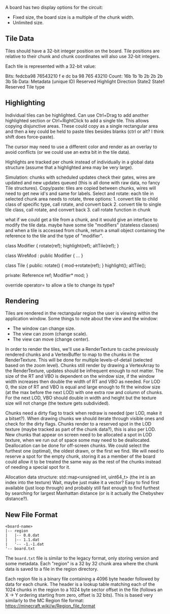 A board has two display options for the circuit:
* Fixed size, the board size is a multiple of the chunk width.
* Unlimited size.

## Tile Data ##

Tiles should have a 32-bit integer position on the board. Tile positions are relative to their chunk and chunk coordinates will also use 32-bit integers.

Each tile is represented with a 32-bit value:

Bits:   fedcba98 76543210       f           e            dc           ba        98        765         43210
Count:  16b                     1b          1b           2b           2b        2b        3b          5b
Data:   Metadata (unique ID)    Reserved    Highlight    Direction    State2    State1    Reserved    Tile type

## Highlighting ##

Individual tiles can be highlighted. Can use Ctrl+Drag to add another highlighted section or Ctrl+RightClick to add a single tile.
This allows copying disjunctive areas. These could copy as a single rectangular area and then a key could be held to paste tiles besides blanks (ctrl or alt? I think shift does force-paste).

The cursor may need to use a different color and render as an overlay to avoid conflicts (or we could use an extra bit in the tile data).

Highlights are tracked per chunk instead of individually in a global data structure (assume that a highlighted area may be very large).



Simulation: chunks with scheduled updates check their gates, wires are updated and new updates queued (this is all done with raw data, no fancy Tile structures).
Copy/paste: tiles are copied between chunks, wires will need to get new id's and same for labels.
Select and rotate: each tile in selected chunk area needs to rotate, three options:
    1. convert tile to child class of specific type, call rotate, and convert back
    2. convert tile to single tile class, call rotate, and convert back
    3. call rotate function in chunk

what if we could get a tile from a chunk, and it would give an interface to modify the tile data.
maybe have some tile "modifiers" (stateless classes) and when a tile is accessed from chunk, return a small object containing the reference to the tile and the type of "modifier".

class Modifier {
    rotate(ref);
    highlight(ref);
    altTile(ref);
}

class WireMod : public Modifier {
    ...
}

class Tile {
public:
    rotate() {
        mod->rotate(ref);
    }
    highlight();
    altTile();

private:
    Reference ref;
    Modifier* mod;
}

override operator= to allow a tile to change its type?

## Rendering ##

Tiles are rendered in the rectangular region the user is viewing within the application window.
Some things to note about the view and the window:

* The window can change size.
* The view can zoom (change scale).
* The view can move (change center).

In order to render the tiles, we'll use a RenderTexture to cache previously rendered chunks and a VertexBuffer to map to the chunks in the RenderTexture.
This will be done for multiple levels-of-detail (selected based on the zoom level).
Chunks still render by drawing a VertexArray to the RenderTexture, updates should be infrequent enough to not matter.
The size of the RT and VBO is dependent on the window size, if the window width increases then double the width of RT and VBO as needed.
For LOD 0, the size of RT and VBO is equal and large enough to fit the window size (at the max before the next LOD) with one extra row and column of chunks.
For the next LOD, VBO should double in width and height but the texture size will not change (the texture gets subdivided).

Chunks need a dirty flag to track when redraw is needed (per LOD, make it a bitset?).
When drawing chunks we should iterate through visible ones and check for the dirty flags.
Chunks render to a reserved spot in the LOD texture (maybe tracked as part of the chunk data?), this is also per LOD.
New chunks that appear on screen need to be allocated a spot in LOD texture, when we run out of space some may need to be deallocated.
Deallocation can be done for off-screen chunks. We could select the furthest one (optimal), the oldest drawn, or the first we find.
We will need to reserve a spot for the empty chunk, storing it as a member of the board could allow it to be treated the same way as the rest of the chunks instead of needing a special spot for it.

Allocation data structure: std::map<unsigned int, uint64_t> (the int is an index into the texture)
Wait, maybe just make it a vector?
Easy to find first available (just loop through) and probably still fast enough to find furthest by searching for largest Manhattan distance (or is it actually the Chebyshev distance?).

## New File Format ##

```
<board-name>
|-- region
|   |-- 0.0.dat
|   |-- 1.1.dat
|   '-- -1.-1.dat
'-- board.txt
```

The `board.txt` file is similar to the legacy format, only storing version and some metadata. Each "region" is a 32 by 32 chunk area where the chunk data is saved to a file in the region directory.

Each region file is a binary file containing a 4096 byte header followed by data for each chunk. The header is a lookup table matching each of the 1024 chunks in the region to a 1024 byte sector offset in the file (follows an X -> Y ordering starting from zero, offset is 32 bits). This is based very similarly to the MC Region file format: https://minecraft.wiki/w/Region_file_format
